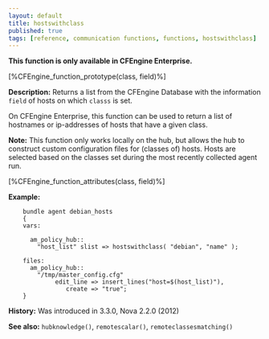 ```yaml
---
layout: default
title: hostswithclass
published: true
tags: [reference, communication functions, functions, hostswithclass]
---
```


**This function is only available in CFEngine Enterprise.**

[%CFEngine_function_prototype(class, field)%]

**Description:** Returns a list from the CFEngine Database with the information
`field` of hosts on which `classs` is set.

On CFEngine Enterprise, this function can be used to return a list of
hostnames or ip-addresses of hosts that have a given class.

**Note:** This function only works locally on the hub, but allows the hub to construct custom
configuration files for (classes of) hosts. Hosts are selected based on the
classes set during the most recently collected agent run.

[%CFEngine_function_attributes(class, field)%]

**Example:**

```cf3
    bundle agent debian_hosts
    {
    vars:

      am_policy_hub::
        "host_list" slist => hostswithclass( "debian", "name" );

    files:
      am_policy_hub::
        "/tmp/master_config.cfg"
             edit_line => insert_lines("host=$(host_list)"),
                create => "true";
    }
```

**History:** Was introduced in 3.3.0, Nova 2.2.0 (2012)

**See also:** `hubknowledge()`, `remotescalar()`, `remoteclassesmatching()`
